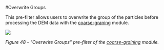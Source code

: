 #Overwrite Groups

This pre-filter allows users to overwrite the group of the particles before processing the DEM data with the [coarse-graning](/coarse_graining/cg_intro.md) module. 

![](/assets/iota-cg-Input-Overwrite-Groups_cropped.PNG) <a name="Iota-CG-OverwriteGroups"></a>


_Figure 48 - "Overwrite Groups" pre-filter of the [coarse-graining](/coarse_graining/cg_setting_cg.md) module._    